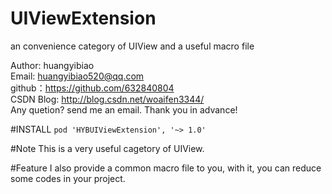 # UIViewExtension
an convenience category of UIView and a useful macro file 

Author: huangyibiao<br/>
Email: huangyibiao520@qq.com<br/>
github：https://github.com/632840804<br/>
CSDN Blog: http://blog.csdn.net/woaifen3344/<br/>
Any quetion? send me an email. Thank you in advance!<br/>

#INSTALL
<code>pod 'HYBUIViewExtension', '~> 1.0'</code>

#Note
This is a very useful cagetory of UIView.

#Feature
I also provide a common macro file to you, with it, you can reduce some codes in your project.
